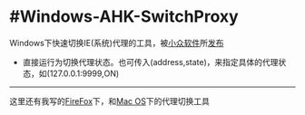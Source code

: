 #Windows-AHK-SwitchProxy
===========================
Windows下快速切换IE(系统)代理的工具，被[小众软件](http://www.appinn.com)所[发布](http://www.appinn.com/ahk-dary-ie-pr/)

* 直接运行为切换代理状态。也可传入(address,state)，来指定具体的代理状态，如(127.0.0.1:9999,ON)

---
这里还有我写的[FireFox](https://github.com/AnyOfYou/AutoProxy-Vimperator-Plugin)下，和[Mac OS](https://github.com/AnyOfYou/GoAgentX-Alfred-Workflow)下的代理切换工具